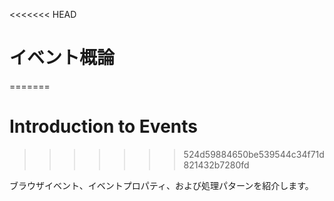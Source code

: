 <<<<<<< HEAD
# イベント概論
=======
# Introduction to Events
>>>>>>> 524d59884650be539544c34f71d821432b7280fd

ブラウザイベント、イベントプロパティ、および処理パターンを紹介します。
